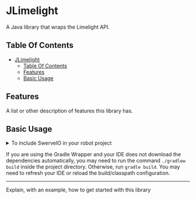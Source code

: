 # JLimelight
A Java library that wraps the Limelight API.

## Table Of Contents
- [JLimelight](#jlimelight)
    - [Table Of Contents](#table-of-contents)
    - [Features](#features)
    - [Basic Usage](#basic-usage)

## Features
A list or other description of features this library has.

## Basic Usage

<details> <summary> To include SwerveIO in your robot project </summary>
Add this to your `settings.gradle`:

```groovy
sourceControl {
    gitRepository("https://github.com/Team6090/JLimelight") {
        producesModule("net.bancino.robotics:JLimelight")
    }
}
```

Then, add the dependency in `build.gradle`:

```groovy
dependencies {
  api 'net.bancino.robotics:JLimelight:1.0.0'
}
```
</details>

If you are using the Gradle Wrapper and your IDE does not download the dependencies automatically, you may need to run the command `./gradlew build` inside the project directory. Otherwise, run `gradle build`. You may need to refresh your IDE or reload the build/classpath configuration.

---

Explain, with an example, how to get started with this library
